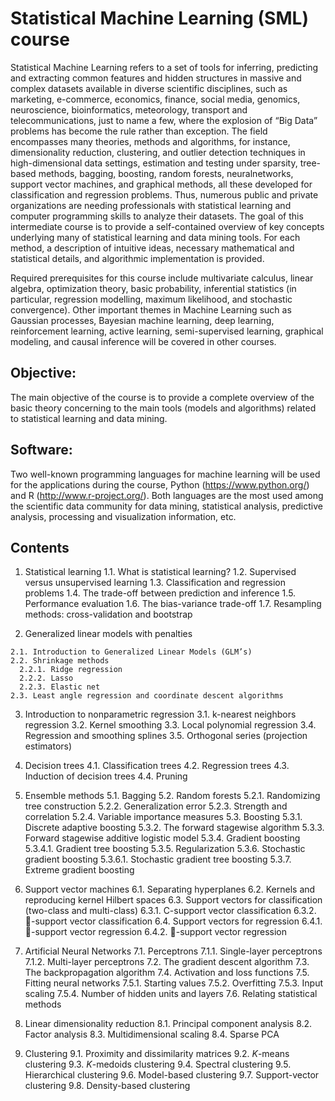 # Statistical Machine Learning (SML) course

Statistical Machine Learning refers to a set of tools for inferring, predicting and extracting common features and hidden structures in massive and complex datasets available in diverse scientific disciplines, such as marketing, e-commerce, economics, finance, social media, genomics, neuroscience, bioinformatics, meteorology, transport and telecommunications, just to name a few, where the explosion of “Big Data” problems has become the rule rather than exception. The field encompasses many theories, methods and algorithms, for instance, dimensionality reduction, clustering, and outlier detection techniques in high-dimensional data settings, estimation and testing under sparsity, tree-based methods, bagging, boosting, random forests, neuralnetworks, support vector machines, and graphical methods, all these developed for classification and regression problems. Thus, numerous public and private organizations are needing professionals with statistical learning and computer programming skills to analyze their datasets. The goal of this intermediate course is to provide a self-contained overview of key concepts underlying many of statistical learning and data mining tools. For each method, a description of intuitive ideas, necessary mathematical and statistical details, and algorithmic implementation is provided.

Required prerequisites for this course include multivariate calculus, linear algebra, optimization theory, basic probability, inferential statistics (in particular, regression modelling, maximum likelihood, and stochastic convergence). Other important themes in Machine Learning such as Gaussian processes, Bayesian machine learning, deep learning, reinforcement learning, active learning, semi-supervised learning, graphical modeling, and causal inference will be covered in other courses.

## Objective:

The main objective of the course is to provide a complete overview of the basic theory concerning to the main tools (models and algorithms) related to statistical learning and data mining.

## Software:

Two well-known programming languages for machine learning will be used for the applications during the course, Python (https://www.python.org/) and R (http://www.r-project.org/). Both languages are the most used among the scientific data community for data mining, statistical analysis, predictive analysis, processing and visualization information, etc.

## Contents

1. Statistical learning
    1.1. What is statistical learning?
    1.2. Supervised versus unsupervised learning
    1.3. Classification and regression problems
    1.4. The trade-off between prediction and inference
    1.5. Performance evaluation
    1.6. The bias-variance trade-off
    1.7. Resampling methods: cross-validation and bootstrap
  
  2. Generalized linear models with penalties
    
    2.1. Introduction to Generalized Linear Models (GLM’s)
    2.2. Shrinkage methods
      2.2.1. Ridge regression
      2.2.2. Lasso
      2.2.3. Elastic net
    2.3. Least angle regression and coordinate descent algorithms

3. Introduction to nonparametric regression
3.1. k-nearest neighbors regression
3.2. Kernel smoothing
3.3. Local polynomial regression
3.4. Regression and smoothing splines
3.5. Orthogonal series (projection estimators)

4. Decision trees
4.1. Classification trees
4.2. Regression trees
4.3. Induction of decision trees
4.4. Pruning

5. Ensemble methods
5.1. Bagging
5.2. Random forests
5.2.1. Randomizing tree construction
5.2.2. Generalization error
5.2.3. Strength and correlation
5.2.4. Variable importance measures
5.3. Boosting
5.3.1. Discrete adaptive boosting
5.3.2. The forward stagewise algorithm
5.3.3. Forward stagewise additive logistic model
5.3.4. Gradient boosting
5.3.4.1. Gradient tree boosting
5.3.5. Regularization
5.3.6. Stochastic gradient boosting
5.3.6.1. Stochastic gradient tree boosting
5.3.7. Extreme gradient boosting

6. Support vector machines
6.1. Separating hyperplanes
6.2. Kernels and reproducing kernel Hilbert spaces
6.3. Support vectors for classification (two-class and multi-class)
6.3.1. C-support vector classification
6.3.2. -support vector classification
6.4. Support vectors for regression
6.4.1. -support vector regression
6.4.2. -support vector regression

7. Artificial Neural Networks
  7.1. Perceptrons
      7.1.1. Single-layer perceptrons
      7.1.2. Multi-layer perceptrons
  7.2. The gradient descent algorithm
  7.3. The backpropagation algorithm
  7.4. Activation and loss functions
  7.5. Fitting neural networks
      7.5.1. Starting values
      7.5.2. Overfitting
      7.5.3. Input scaling
  7.5.4. Number of hidden units and layers
  7.6. Relating statistical methods

8. Linear dimensionality reduction
  8.1. Principal component analysis
  8.2. Factor analysis
  8.3. Multidimensional scaling
  8.4. Sparse PCA

9. Clustering
  9.1. Proximity and dissimilarity matrices
  9.2. $K$-means clustering
  9.3. $K$-medoids clustering
  9.4. Spectral clustering
  9.5. Hierarchical clustering
  9.6. Model-based clustering
  9.7. Support-vector clustering
9.8. Density-based clustering
